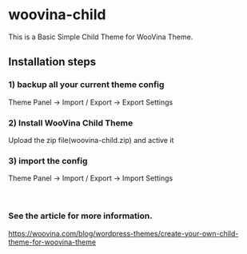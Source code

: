 # woovina-child

This is a Basic Simple Child Theme for WooVina Theme.</br>

## Installation steps

### 1) backup all your current theme config</br>
Theme Panel -> Import / Export -> Export Settings

### 2) Install WooVina  Child Theme</br>
Upload the zip file(woovina-child.zip) and active it

### 3) import the config</br>
Theme Panel -> Import / Export -> Import Settings
</br>
</br>
</br>

### See the article for more information.
https://woovina.com/blog/wordpress-themes/create-your-own-child-theme-for-woovina-theme
